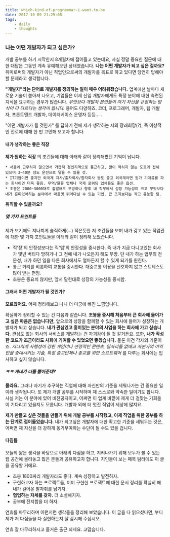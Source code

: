 ```yaml
---
title: which-kind-of-programmar-i-want-to-be
date: 2017-10-09 21:25:08
tags:
	- daily
	- thoughts
---
```


### 나는 어떤 개발자가 되고 싶은가?

개발 공부를 하기 시작한지 8개월차에 접어들고 있는데요, 사실 정말 중요한 질문에 대한 대답은 그동안 계속 유예해오던 상태였습니다. **나는 어떤 개발자가 되고 싶은 걸까요?** 취미로써의 개발자가 아닌 직업인으로써의 개발자를 목표로 하고 있다면 당연히 답해야 할 문제라고 생각합니다.

**"개발자"라는 단어로 개발자를 정의하는 일이 매우 어려워졌습니다.** 업계에선 날마다 새로운 기술이 쏟아져 나오고, 기업들은 이제 신입 개발자에게도 특정 분야에 대한 숙련된 지식을 요구하는 경우가 많습니다. *무엇보다 개발자 본인들이 자기 자신을 규정하는 방식이 다 다르다는 생각이 듭니다.* 용어도 다양하죠. 코더, 프로그래머, 개발자, 웹 개발자, 프론트엔드 개발자, 데이터베이스 운영자 등등..... 

"어떤 개발자가 될 것인가" 를 답하기 전에 제가 생각하는 저의 장래희망(?), 즉 이상적인 진로에 대해 한 번 고민해 보고자 합니다. 

#### 내가 생각하는 좋은 직장 

**제가 원하는 직장** 의 조건들에 대해 아래와 같이 정리해봤던 기억이 납니다.

```
* 서울에 근무하지 않으면서 가급적 경인지역으로 통근하고, 많이 막히지 않는 도로에 접해 있으며 3~40분 정도 운전으로 닿을 수 있을 것.
* IT기업이면 좋지만 외국계 지사/출자회사/합자회사 등도 좋고 외국계라면 뭔가 기계류를 파는 회사이면 더욱 좋음. 무역/물류 업체나 국제 포워딩 업체들도 좋은 옵션. 
* 초봉은 2000~3000대로 출발해도 무방하나 향후 내 직무에서 성장 가능성이 크고 무엇보다 내가 흥미있어하는 분야에서 마음껏 뛰어다닐 수 있는 기업. 큰 조직보다는 작고 유능한 팀.
```

**취직할 수 있을까요?**

##### 몇 가지 포인트들

제가 보기에도 지나치게 솔직하게(...) 적은듯한 저 조건들을 보며 내가 갖고 있는 직업관에 대한 몇 가지 포인트들을 아래와 같이 정리해 보았습니다. 

* 직'장'의 안정성보다는 직'업'의 안정성을 중시한다. 즉 내가 지금 다니고있는 회사가 몇년 버티다 망하거나 그 전에 내가 나오든지 해도 무방. 단 내가 하는 업무의 전문성, 내가 하던 일을 다른 회사에서도 얼마든지 할 수 있게 되기를 원한다. 
* 통근 거리를 비롯하여 교통을 중시한다. 대중교통 이용을 선호하지 않고 스트레스도 많이 받는 편임.
* 초봉은 중요치 않지만, 앞서 말한대로 성장의 가능성을 중시함. 

#### 그래서 어떤 개발자가 될 것인가? 

**모르겠어요.** 어째 정리해보고 나니 더 미궁에 빠진 느낌입니다. 

확실하게 정리할 수 있는 건 다음과 같습니다. **초봉을 중시해 처음부터 큰 회사에 들어가고 싶은 마음은 없습니다만,** 앞으로의 성장을 함께할 수 있는 회사에 들어가 성장하는 개발자가 되고 싶습니다. **내가 관심있고 흥미있는 분야의 사업을 하는 회사에 가고 싶습니다.** 관심도 없는 회사의 서비스를 개발하는 건 자괴감이 들 것 같거든요. 또한, **내가 작성한 코드가 조금이라도 사회에 기여할 수 있었으면 좋겠습니다.** 물론 이건 각자의 기준이죠. *지나치게 사행성이 강한 게임이나 선정적인 콘텐츠, 일자리를 없애고 자본가의 이익만을 증대시키는 기술, 특정 종교단체나 종교를 위한 소프트웨어* 를 다루는 회사에는 입사하고 싶지 않습니다. 

##### ㅋㅋ 걔네가 너를 뽑아준대?

**몰라요.** 그러나 자기가 추구하는 직업에 대해 자신만의 기준을 세워나가는 건 중요한 일이라 생각됩니다. 또 제가 개발 공부를 시작하며 제 스스로와 약속한 일이기도 합니다. 사실 저는 이 분야에 있어 비전공자이고, 어쩌면 이 업계 바깥에 제게 더 걸맞는 기회들이 기다리고 있을지도 모릅니다. 개발자 외에 더 멋진 직업이 세상에 많지요.

**제가 만들고 싶은 것들을 만들기 위해 개발 공부를 시작했고, 이제 직업을 위한 공부를 하는 단계로 접어들었습니다.** 내가 되고싶은 개발자에 대한 확고한 기준을 세워두는 것은, 어쩌면 제 자신을 더 강하게 동기부여하는 수단이 될 수도 있을 겁니다. 

#### 다짐들 

오늘의 짧은 생각을 바탕으로 아래의 다짐을 하고, 지켜나가기 위해 모두가 볼 수 있는 웹 공간에 올려놓고 많은 분들과 공유하고자 합니다. 지인들이 보는 페북 탐라에도 이 글을 공유할 거에요.

* 초봉 1800짜리 개발자라도 좋다. 계속 성장하고 발전하자. 
* 구현하고자 하는 프로젝트들, 이미 구현한 프로젝트에 대한 문서 정리를 확실히 해 내가 걸어온 발자취를 남기자. 
* **협업하는 자세를 갖자.** 더 소셜해지자. 
* 공부에 진지함을 더 하자. 

연휴를 마무리하며 이런저런 생각들을 정리해 보았습니다. 이 글을 다 읽으셨다면, 부디 제가 저 다짐들을 다 실현하는지 잘 감시해 주십시오. 

연휴 잘 마무리하시고 즐거운 출근 되세요. 고맙습니다. 

